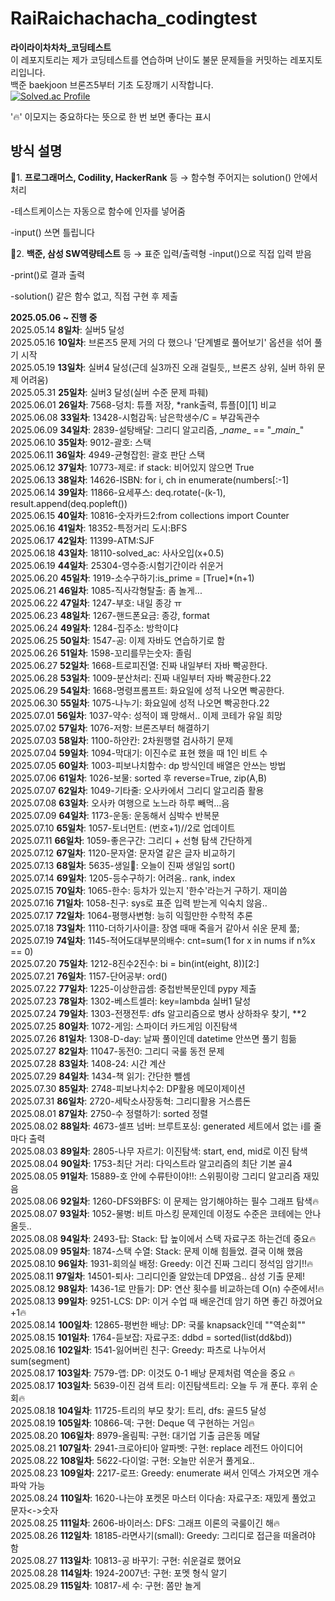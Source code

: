 # RaiRaichachacha_codingtest
**라이라이차차차_코딩테스트**
<br/>
이 레포지토리는 제가 코딩테스트를 연습하며 
난이도 불문
문제들을 커밋하는 레포지토리입니다.
<br/>
백준 baekjoon 브론즈5부터 기초 도장깨기 시작합니다.<br/>
[![Solved.ac Profile](http://mazassumnida.wtf/api/v2/generate_badge?boj=sealion)](https://solved.ac/sealion/)

'🔥' 이모지는 중요하다는 뜻으로 한 번 보면 좋다는 표시

## 방식 설명

🦖1. **프로그래머스, Codility, HackerRank** 등 → 함수형
주어지는 solution() 안에서 처리

-테스트케이스는 자동으로 함수에 인자를 넣어줌

-input() 쓰면 틀립니다

🦕2. **백준, 삼성 SW역량테스트** 등 → 표준 입력/출력형
-input()으로 직접 입력 받음

-print()로 결과 출력

-solution() 같은 함수 없고, 직접 구현 후 제출

**2025.05.06 ~ 진행 중** <br/>
2025.05.14 **8일차**: 실버5 달성 <br/>
2025.05.16 **10일차**: 브론즈5 문제 거의 다 했으나 '단계별로 풀어보기' 옵션을 섞어 풀기 시작<br/>
2025.05.19 **13일차**: 실버4 달성(근데 실3까진 오래 걸릴듯,, 브론즈 상위, 실버 하위 문제 어려움)<br/>
2025.05.31 **25일차**: 실버3 달성(실버 수준 문제 파훼)<br/>
2025.06.01 **26일차**: 7568-덩치: 튜플 저장, \*rank출력, 튜플[0][1] 비교 <br/>
2025.06.08 **33일차**: 13428-시험감독: 남은학생수/C = 부감독관수 <br/>
2025.06.09 **34일차**: 2839-설탕배달: 그리디 알고리즘, \__name__ == "\__main__"<br/>
2025.06.10 **35일차**: 9012-괄호: 스택<br/>
2025.06.11 **36일차**: 4949-균형잡힌: 괄호 판단 스택<br/>
2025.06.12 **37일차**: 10773-제로: if stack: 비어있지 않으면 True <br/>
2025.06.13 **38일차**: 14626-ISBN: for i, ch in enumerate(numbers[:-1] <br/>
2025.06.14 **39일차**: 11866-요세푸스: deq.rotate(-(k-1), result.append(deq.popleft()) <br/>
2025.06.15 **40일차**: 10816-숫자카드2:from collections import Counter<br/>
2025.06.16 **41일차**: 18352-특정거리 도시:BFS<br/>
2025.06.17 **42일차**: 11399-ATM:SJF<br/>
2025.06.18 **43일차**: 18110-solved_ac: 사사오입(x+0.5)<br/>
2025.06.19 **44일차**: 25304-영수증:시험기간이라 쉬운거<br/>
2025.06.20 **45일차**: 1919-소수구하기:is_prime = [True]*(n+1)<br/>
2025.06.21 **46일차**: 1085-직사각형탈출: 좀 놀게...<br/>
2025.06.22 **47일차**: 1247-부호: 내일 종강 ㅠ<br/>
2025.06.23 **48일차**: 1267-핸드폰요금: 종강, format<br/>
2025.06.24 **49일차**: 1284-집주소: 방학이댜<br/>
2025.06.25 **50일차**: 1547-공: 이제 자바도 연습하기로 함<br/>
2025.06.26 **51일차**: 1598-꼬리를무는숫자: 졸림<br/>
2025.06.27 **52일차**: 1668-트로피진열: 진짜 내일부터 자바 빡공한다.<br/>
2025.06.28 **53일차**: 1009-분산처리: 진짜 내일부터 자바 빡공한다.22<br/>
2025.06.29 **54일차**: 1668-명령프롬프트: 화요일에 성적 나오면 빡공한다.<br/>
2025.06.30 **55일차**: 1075-나누기: 화요일에 성적 나오면 빡공한다.22<br/>
2025.07.01 **56일차**: 1037-약수: 성적이 꽤 망해서.. 이제 코테가 유일 희망<br/>
2025.07.02 **57일차**: 1076-저항: 브론즈부터 해결하기<br/>
2025.07.03 **58일차**: 1100-하얀칸: 2차원행렬 검사하기 문제<br/>
2025.07.04 **59일차**: 1094-막대기: 이진수로 표현 했을 때 1인 비트 수<br/>
2025.07.05 **60일차**: 1003-피보나치함수: dp 방식인데 배열은 안쓰는 방법<br/>
2025.07.06 **61일차**: 1026-보물: sorted 후 reverse=True, zip(A,B) <br/>
2025.07.07 **62일차**: 1049-기타줄: 오사카에서 그리디 알고리즘 활용<br/>
2025.07.08 **63일차**: 오사카 여행으로 노느라 하루 빼먹...음<br/>
2025.07.09 **64일차**: 1173-운동: 운동해서 심박수 반복문<br/>
2025.07.10 **65일차**: 1057-토너먼트: (번호+1)//2로 업데이트<br/>
2025.07.11 **66일차**: 1059-좋은구간: 그리디 + 선형 탐색 간단하게<br/>
2025.07.12 **67일차**: 1120-문자열: 문자열 같은 글자 비교하기<br/>
2025.07.13 **68일차**: 5635-생일🎂: 오늘이 진짜 생일임 sort()<br/>
2025.07.14 **69일차**: 1205-등수구하기: 어려움.. rank, index <br/>
2025.07.15 **70일차**: 1065-한수: 등차가 있는지 '한수'라는거 구하기. 재미씀<br/>
2025.07.16 **71일차**: 1058-친구: sys로 표준 입력 받는게 익숙치 않음..<br/>
2025.07.17 **72일차**: 1064-평행사변형: 능히 익힐만한 수학적 추론<br/>
2025.07.18 **73일차**: 1110-더하기사이클: 장염 때매 죽을거 같아서 쉬운 문제 풂;<br/>
2025.07.19 **74일차**: 1145-적어도대부분의배수: cnt=sum(1 for x in nums if n%x == 0)<br/>
2025.07.20 **75일차**: 1212-8진수2진수: bi = bin(int(eight, 8))[2:]<br/>
2025.07.21 **76일차**: 1157-단어공부: ord() <br/>
2025.07.22 **77일차**: 1225-이상한곱셈: 중첩반복문인데 pypy 제출<br/>
2025.07.23 **78일차**: 1302-베스트셀러: key=lambda 실버1 달성<br/>
2025.07.24 **79일차**: 1303-전쟁전투: dfs 알고리즘으로 병사 상하좌우 찾기, **2<br/>
2025.07.25 **80일차**: 1072-게임: 스파이더 카드게임 이진탐색<br/>
2025.07.26 **81일차**: 1308-D-day: 날짜 풀이인데 datetime 안쓰면 풀기 힘듦<br/>
2025.07.27 **82일차**: 11047-동전0: 그리디 국룰 동전 문제<br/>
2025.07.28 **83일차**: 1408-24: 시간 계산<br/>
2025.07.29 **84일차**: 1434-책 읽기: 간단한 뺄셈<br/>
2025.07.30 **85일차**: 2748-피보나치수2: DP활용 메모이제이션<br/>
2025.07.31 **86일차**: 2720-세탁소사장동혁: 그리디활용 거스름돈<br/>
2025.08.01 **87일차**: 2750-수 정렬하기: sorted 정렬 <br/>
2025.08.02 **88일차**: 4673-셀프 넘버: 브루트포싱: generated 세트에서 없는 i를 줄마다 출력<br/>
2025.08.03 **89일차**: 2805-나무 자르기: 이진탐색: start, end, mid로 이진 탐색<br/>
2025.08.04 **90일차**: 1753-최단 거리: 다익스트라 알고리즘의 최단 기본 골4<br/>
2025.08.05 **91일차**: 15889-호 안에 수류탄이야!!: 스위핑이랑 그리디 알고리즘 재밌음<br/>
2025.08.06 **92일차**: 1260-DFS와BFS: 이 문제는 암기해야하는 필수 그래프 탐색🔥 <br/>
2025.08.07 **93일차**: 1052-물병: 비트 마스킹 문제인데 이정도 수준은 코테에는 안나올듯..<br/>
2025.08.08 **94일차**: 2493-탑: Stack: 탑 높이에서 스택 자료구조 하는건데 중요🔥<br/>
2025.08.09 **95일차**: 1874-스택 수열: Stack: 문제 이해 힘들었. 결국 이해 했음<br/>
2025.08.10 **96일차**: 1931-회의실 배정: Greedy: 이건 진짜 그리디 정석임 암기!!🔥<br/>
2025.08.11 **97일차**: 14501-퇴사: 그리디인줄 알았는데 DP였음.. 삼성 기출 문제!<br/>
2025.08.12 **98일차**: 1436-1로 만들기: DP: 연산 횟수를 비교하는데 O(n) 수준에서!🔥<br/>
2025.08.13 **99일차**: 9251-LCS: DP: 이거 수업 때 배운건데 암기 하면 좋긴 하겠어요 +1🔥<br/>
2025.08.14 **100일차**: 12865-평번한 배낭: DP: 국룰 knapsack인데 ""역순회""<br/>
2025.08.15 **101일차**: 1764-듣보잡: 자료구조: ddbd = sorted(list(dd&bd))<br/>
2025.08.16 **102일차**: 1541-잃어버린 친구: Greedy: 파츠로 나누어서 sum(segment)<br/>
2025.08.17 **103일차**: 7579-앱: DP: 이것도 0-1 배낭 문제처럼 역순을 중요 🔥<br/>
2025.08.17 **103일차**: 5639-이진 검색 트리: 이진탐색트리: 오늘 두 개 푼다. 후위 순회🔥<br/>
2025.08.18 **104일차**: 11725-트리의 부모 찾기: 트리, dfs: 골드5 달성 <br/>
2025.08.19 **105일차**: 10866-덱: 구현: Deque 덱 구현하는 거임🔥<br/>
2025.08.20 **106일차**: 8979-올림픽: 구현: 대기업 기출 금은동 메달<br/>
2025.08.21 **107일차**: 2941-크로아티아 알파벳: 구현: replace 레전드 아이디어<br/>
2025.08.22 **108일차**: 5622-다이얼: 구현: 오늘만 쉬운거 풀게요..<br/>
2025.08.23 **109일차**: 2217-로프: Greedy: enumerate 써서 인덱스 가져오면 개수 파악 가능<br/>
2025.08.24 **110일차**: 1620-나는야 포켓몬 마스터 이다솜: 자료구조: 재밌게 풀었고 문자<->숫자 <br/>
2025.08.25 **111일차**: 2606-바이러스: DFS: 그래프 이론의 국룰이긴 해🔥 <br/>
2025.08.26 **112일차**: 18185-라면사기(small): Greedy: 그리디로 접근을 떠올려야 함 <br/>
2025.08.27 **113일차**: 10813-공 바꾸기: 구현: 쉬운걸로 했어요<br/>
2025.08.28 **114일차**: 1924-2007년: 구현: 포멧 형식 알기<br/>
2025.08.29 **115일차**: 10817-세 수: 구현: 쫌만 놀게<br/>